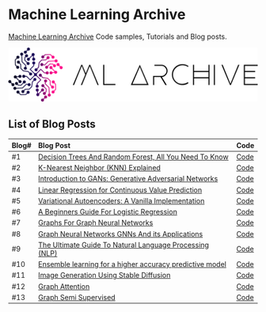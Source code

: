# Machine Learning Archive
[Machine Learning Archive](https://www.mlarchive.com) Code samples, Tutorials and Blog posts. 

[<img alt="Machine Learning Archive" src="Media/ML-Archive-Logo.png">](https://mlarchive.com/)


## List of Blog Posts
| Blog# | Blog Post | Code |
| ------------- |:-------------| :-------------|
|#1|[Decision Trees And Random Forest, All You Need To Know](https://mlarchive.com/machine-learning/decision-trees-and-random-forest-all-you-need-to-know/) | [Code](https://github.com/Yousef-Hesham/Machine-Learning-Archive/tree/main/Decision-Trees-and-Random-Forest) |
|#2|[K-Nearest Neighbor (KNN) Explained](https://mlarchive.com/machine-learning/k-nearest-neighbor-knn-explained/) | [Code](https://github.com/Yousef-Hesham/Machine-Learning-Archive/tree/main/K-Nearest-Neighbors) |
|#3|[Introduction to GANs: Generative Adversarial Networks](https://mlarchive.com/deep-learning/introduction-to-generative-adversarial-networks/)|[Code](https://github.com/Yousef-Hesham/Machine-Learning-Archive/tree/main/Introduction-to-GANs-Generative-Adversarial-Networks)|
|#4|[Linear Regression for Continuous Value Prediction](https://mlarchive.com/machine-learning/linear-regression-for-continuous-value-prediction/)|[Code](https://github.com/Yousef-Hesham/Machine-Learning-Archive/tree/main/Linear-Regression-for-Continuous-Value-Prediction)|
|#5|[Variational Autoencoders: A Vanilla Implementation](https://mlarchive.com/deep-learning/variational-autoencoders-a-vanilla-implementation/)|[Code](https://github.com/Yousef-Hesham/Machine-Learning-Archive/tree/main/Variational-Autoencoders-A-Vanilla-Implementation)|
|#6|[A Beginners Guide For Logistic Regression](https://mlarchive.com/machine-learning/a-beginners-guide-for-logistic-regression/)|[Code](https://github.com/Yousef-Hesham/Machine-Learning-Archive/blob/main/A-Beginners-Guide-For-Logistic-Regression/Logistic_regression.ipynb)|
|#7|[Graphs For Graph Neural Networks](https://mlarchive.com/articles/graphs-for-graph-neural-networks/)|[Code](https://github.com/Yousef-Hesham/Machine-Learning-Archive/blob/main/Graphs-For-Graph-Neural-Networks/Graph_representation.ipynb)|
|#8|[Graph Neural Networks GNNs And its Applications](https://mlarchive.com/deep-learning/graph-neural-networks-gnns-and-its-applications/)|[Code](https://github.com/Yousef-Hesham/Machine-Learning-Archive/blob/main/Graph-Neural-Networks-GNNs-And-its-Applications)|
|#9|[The Ultimate Guide To Natural Language Processing (NLP)](https://mlarchive.com/machine-learning/the-ultimate-guide-to-natural-language-processing-nlp/)| [Code](https://github.com/Yousef-Hesham/Machine-Learning-Archive/blob/main/The-Ultimate-Guide-To-Natural-Language-Processing-(NLP)/Introduction_to_Natural_language_processing.ipynb)|
|#10|[Ensemble learning for a higher accuracy predictive model](https://mlarchive.com/machine-learning/ensemble-learning-for-a-higher-accuracy-predictive-model/)|[Code](https://github.com/Yousef-Hesham/Machine-Learning-Archive/blob/main/Ensemble-Learning-For-A-Higher-Accuracy-Predictive-Model/Ensemble_learning.ipynb)|
|#11|[Image Generation Using Stable Diffusion](https://mlarchive.com/machine-learning/image-generation-using-stable-diffusion/)|[Code](https://github.com/Yousef-Hesham/Machine-Learning-Archive/blob/main/Image-Generation-Using-Stable-Diffusion/Image-Generation-Using-Stable-Diffusion.ipynb)|
|#12|[Graph Attention](https://mlarchive.com/deep-learning/graph-neural-networks-gnns-and-its-applications/)|[Code](https://github.com/Yousef-Hesham/Machine-Learning-Archive/tree/main/GraphAttention)|
|#13|[Graph Semi Supervised](https://mlarchive.com/deep-learning/semi-supervised-learning-gcns/)|[Code](https://github.com/Yousef-Hesham/Machine-Learning-Archive/tree/main/Graph%20Semi%20Supervised)|
